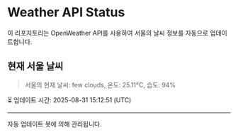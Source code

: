 
# Weather API Status

이 리포지토리는 OpenWeather API를 사용하여 서울의 날씨 정보를 자동으로 업데이트합니다.

## 현재 서울 날씨
> 서울의 현재 날씨: few clouds, 온도: 25.11°C, 습도: 94%

⏳ 업데이트 시간: 2025-08-31 15:12:51 (UTC)

---
자동 업데이트 봇에 의해 관리됩니다.
